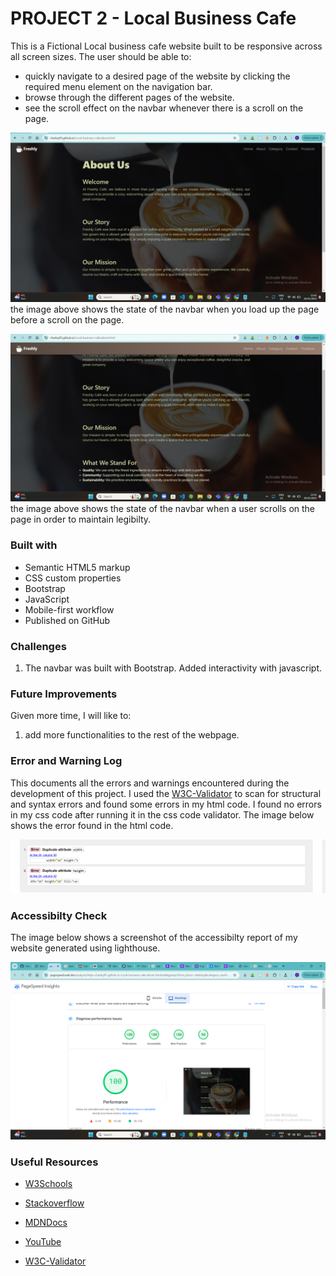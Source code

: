 # PROJECT 2 - Local Business Cafe 

This is a Fictional Local business cafe website built to be responsive across all screen sizes. 
The user should be able to:

- quickly navigate to a desired page of the website by clicking the required menu element on the navigation bar.
- browse through the different pages of the website.
- see the scroll effect on the navbar whenever there is a scroll on the page.

![before scroll](./assets/before%20scroll.png)
the image above shows the state of the navbar when you load up the page before a scroll on the page.

![Scroll feature](./assets/scroll%20state.png)
the image above shows the state of the navbar when a user scrolls on the page in order to maintain legibilty.

### Built with

- Semantic HTML5 markup
- CSS custom properties
- Bootstrap
- JavaScript
- Mobile-first workflow
- Published on GitHub

### Challenges

1. The navbar was built with Bootstrap. Added interactivity with javascript.

### Future Improvements
Given more time, I will like to:

1. add more functionalities to the rest of the webpage.

### Error and Warning Log

This documents all the errors and warnings encountered during the development of this project. I used the [W3C-Validator](https://validator.w3.org/nu/) to scan for structural and syntax errors and found some errors in my html code. I found no errors in my css code after running it in the css code validator. The image below shows the error found in the html code.

![HTML error](./assets/html%20error.png)

### Accessibilty Check
The image below shows a screenshot of the accessibilty report of my website generated using lighthouse.

![Accessibility report image](./assets/Accessibility%20report.png)

### Useful Resources

- [W3Schools](https://www.w3schools.com/)

- [Stackoverflow](https://stackoverflow.com/)

- [MDNDocs](https://developer.mozilla.org/en-US/)

- [YouTube](https://www.youtube.com/)

- [W3C-Validator](https://validator.w3.org/nu/)